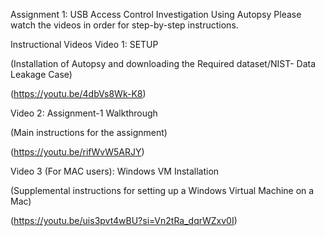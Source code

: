 Assignment 1: USB Access Control Investigation Using Autopsy
Please watch the videos in order for step-by-step instructions.

Instructional Videos
Video 1: SETUP

(Installation of Autopsy and downloading the Required dataset/NIST- Data Leakage Case)

(https://youtu.be/4dbVs8Wk-K8)

Video 2: Assignment-1 Walkthrough

(Main instructions for the assignment)

(https://youtu.be/rifWvW5ARJY)

Video 3 (For MAC users): Windows VM Installation

(Supplemental instructions for setting up a Windows Virtual Machine on a Mac)

(https://youtu.be/uis3pvt4wBU?si=Vn2tRa_dqrWZxv0I)
